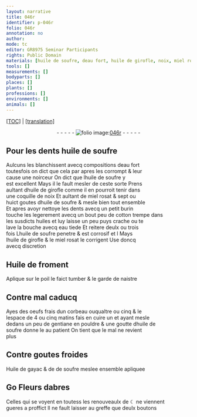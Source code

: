 ```yaml
---
layout: narrative
title: 046r
identifier: p-046r
folio: 046r
annotation: no
author:
mode: tc
editor: GR8975 Seminar Participants
rights: Public Domain
materials: [huile de soufre, deau fort, huile de girofle, noix, miel rosat, cotton, eau, Huile de froment, oeufs frais dun corbeau, gentiane, Huile de gayac, de soufre, Fleurs dabres]
tools: []
measurements: []
bodyparts: []
places: []
plants: []
professions: []
environments: []
animals: []
---
```


<p><a href="{{ site.baseurl }}/diplomatic/" target="_blank">[TOC]</a> | <a href="{{ site.baseurl }}/texts/p-046r_tl/ target="_blank"">[translation]</a></p><div class="folio" align="center">- - - - - <a href="http://gallica.bnf.fr/ark:/12148/btv1b10500001g/f97.item" target="_blank"><img src="https://cu-mkp.github.io/2017-workshop-edition/assets/photo-icon.png" alt="folio image: " style="display:inline-block; margin-bottom:-3px;"/>046r</a> - - - - - </div>  
  

## Pour les dents <span class="m">huile de soufre</span>

 
Aulcuns les blanchissent avecq compositions <span class="m">deau fort</span><br/> toutesfois on dict que cela par apres les corrompt & leur<br/> cause une noirceur On dict que l<span class="m">huile de soufre</span> y<br/> est excellent Mays il le fault mesler de ceste sorte Prens<br/> aultant d<span class="m">huile de girofle</span> comme il en pourroit tenir dans<br/> une coquille de <span class="m">noix</span> Et aultant de <span class="m">miel rosat</span> & sept ou<br/> huict goutes dhuile de soufre & mesle bien tout ensemble<br/> Et apres avoyr nettoye les dents avecq un petit burin<br/> touche les legerement avecq un <span class="del">bout</span> peu de <span class="m">cotton</span> trempe dans<br/> les susdicts huiles et luy laisse un peu puys crache ou te<br/> lave la bouche avecq <span class="m">eau</span> tiede Et reitere deulx ou trois<br/> fois L<span class="m">huile de soufre</span> penetre & est corrosif <span class="del">et l</span> Mays<br/> l<span class="m">huile de girofle</span> & le miel rosat le corrigent Use doncq<br/> avecq discretion
 
 
  

## <span class="m">Huile de froment</span>

 
Aplique sur le poil le faict tumber & le garde de naistre
 
 
  

## Contre mal caducq

 
Ayes des <span class="m">oeufs frais dun corbeau</span> <span class="del">ou</span>qualtre ou cinq & <span class="del">le</span><br/> lespace de 4 ou cinq matins fais en cuire un et ayant mesle<br/> dedans un peu de <span class="m">gentiane</span> en pouldre & une goutte d<span class="m">huile de<br/> soufre</span> donne le au patient On tient que le mal ne revient<br/> plus
 
 
  

## Contre goutes froides

 
<span class="m">Huile de gayac</span> & de <span class="m">de soufre</span> meslee ensemble apliquee
 
 
  

## <span class="del">Go</span> <span class="m">Fleurs dabres</span>

 
Celles qui se voyent en tout<span class="del">es</span><span class="add">s</span> les renouveaulx de ☾ ne viennent<br/> gueres a proffict Il ne fault laisser au greffe que deulx boutons
 
